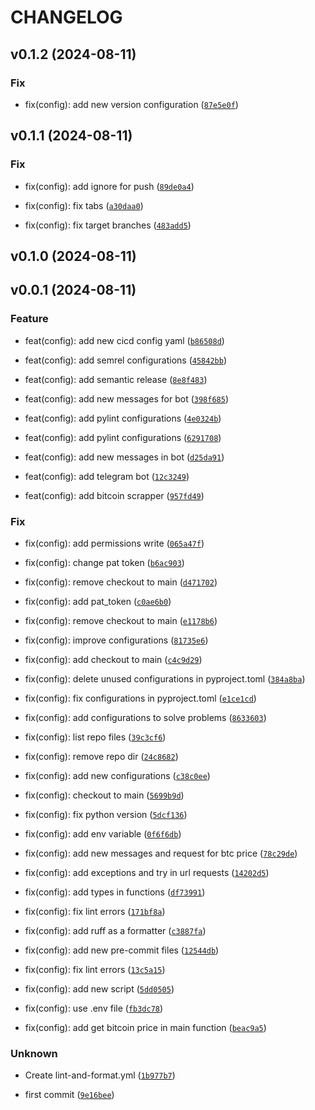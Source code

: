 # CHANGELOG



## v0.1.2 (2024-08-11)

### Fix

* fix(config): add new version configuration ([`87e5e0f`](https://github.com/vazqueztomas/pycurrencies/commit/87e5e0f4eed85b01665bc5d72bd0bd179b4194e2))


## v0.1.1 (2024-08-11)

### Fix

* fix(config): add ignore for push ([`89de0a4`](https://github.com/vazqueztomas/pycurrencies/commit/89de0a4ce1960f177f81763b1d467c686854503f))

* fix(config): fix tabs ([`a30daa0`](https://github.com/vazqueztomas/pycurrencies/commit/a30daa03e4f70d8253f6a6e401468494a84d4673))

* fix(config): fix target branches ([`483add5`](https://github.com/vazqueztomas/pycurrencies/commit/483add592910dc9047656bc1437b423ddb115090))


## v0.1.0 (2024-08-11)


## v0.0.1 (2024-08-11)

### Feature

* feat(config): add new cicd config yaml ([`b86508d`](https://github.com/vazqueztomas/pycurrencies/commit/b86508dcc10af51cf9d6d1ab1ae70e29aa577c42))

* feat(config): add semrel configurations ([`45842bb`](https://github.com/vazqueztomas/pycurrencies/commit/45842bb21ac022d486bd09fabe87d0a3c072538d))

* feat(config): add semantic release ([`8e8f483`](https://github.com/vazqueztomas/pycurrencies/commit/8e8f483e6fab0320a55b84b7520a1b9e82763028))

* feat(config): add new messages for bot ([`398f685`](https://github.com/vazqueztomas/pycurrencies/commit/398f685401897895491d54b2acb1fff364f11797))

* feat(config): add pylint configurations ([`4e0324b`](https://github.com/vazqueztomas/pycurrencies/commit/4e0324b5c7316d5036091480a78f9b7c42f80209))

* feat(config): add pylint configurations ([`6291708`](https://github.com/vazqueztomas/pycurrencies/commit/62917085ce2f511295e6231cbfd164b4a833fe68))

* feat(config): add new messages in bot ([`d25da91`](https://github.com/vazqueztomas/pycurrencies/commit/d25da91504ddc362bdb56ad80bb4eb333980b5b7))

* feat(config): add telegram bot ([`12c3249`](https://github.com/vazqueztomas/pycurrencies/commit/12c32499b1c8c83e532f93e4b34d533f871ec509))

* feat(config): add bitcoin scrapper ([`957fd49`](https://github.com/vazqueztomas/pycurrencies/commit/957fd49e73e72ced13f8b8dae6e5fe805bbb10d5))

### Fix

* fix(config): add permissions write ([`065a47f`](https://github.com/vazqueztomas/pycurrencies/commit/065a47fe7d874cc331c89dd58ff5292e94989e09))

* fix(config): change pat token ([`b6ac903`](https://github.com/vazqueztomas/pycurrencies/commit/b6ac9032f0161d94f3eb6617b4b40d06f457e193))

* fix(config): remove checkout to main ([`d471702`](https://github.com/vazqueztomas/pycurrencies/commit/d471702ef2d13a8a39a370819ef4d8b2f10509ce))

* fix(config): add pat_token ([`c0ae6b0`](https://github.com/vazqueztomas/pycurrencies/commit/c0ae6b02c88b046e42b952894c4c90e4cddc4f62))

* fix(config): remove checkout to main ([`e1178b6`](https://github.com/vazqueztomas/pycurrencies/commit/e1178b682f5e69d7a2e5284115b567cfa1455568))

* fix(config): improve configurations ([`81735e6`](https://github.com/vazqueztomas/pycurrencies/commit/81735e6345ca8c2c24a1723482199ccf5d276cf7))

* fix(config): add checkout to main ([`c4c9d29`](https://github.com/vazqueztomas/pycurrencies/commit/c4c9d2970f2e8bf1512c80fa9aff5e20cc3f9df2))

* fix(config): delete unused configurations in pyproject.toml ([`384a8ba`](https://github.com/vazqueztomas/pycurrencies/commit/384a8ba2c16b9cabbbe28a96b23affdb40802a49))

* fix(config): fix configurations in pyproject.toml ([`e1ce1cd`](https://github.com/vazqueztomas/pycurrencies/commit/e1ce1cdcebee5e635cbdd39f71f67f338d23f159))

* fix(config): add configurations to solve problems ([`8633603`](https://github.com/vazqueztomas/pycurrencies/commit/8633603a8d048c6e54cb5eb6165dff54ae156815))

* fix(config): list repo files ([`39c3cf6`](https://github.com/vazqueztomas/pycurrencies/commit/39c3cf6c8a0b46b4d0a0350c09767239ad82b071))

* fix(config): remove repo dir ([`24c8682`](https://github.com/vazqueztomas/pycurrencies/commit/24c8682417a86aceaca3b9bad6f2aaed2fc59cf9))

* fix(config): add new configurations ([`c38c0ee`](https://github.com/vazqueztomas/pycurrencies/commit/c38c0ee9db128e8b4d21d62745dfc7d810672510))

* fix(config): checkout to main ([`5699b9d`](https://github.com/vazqueztomas/pycurrencies/commit/5699b9d1b4fd603a53efb5e4482b3e136bf1be32))

* fix(config): fix python version ([`5dcf136`](https://github.com/vazqueztomas/pycurrencies/commit/5dcf136801adc9e45683953502a1fe4929aa8c3b))

* fix(config): add env variable ([`0f6f6db`](https://github.com/vazqueztomas/pycurrencies/commit/0f6f6dbe63b1bf3bf675354551290d2f833129b1))

* fix(config): add new messages and request for btc price ([`78c29de`](https://github.com/vazqueztomas/pycurrencies/commit/78c29de4d93391e0ddecf313e70b538c45825afe))

* fix(config): add exceptions and try in url requests ([`14202d5`](https://github.com/vazqueztomas/pycurrencies/commit/14202d5af0b95fd3bfa8a23bd7c25ff5ffe33176))

* fix(config): add types in functions ([`df73991`](https://github.com/vazqueztomas/pycurrencies/commit/df7399138aa14b8b186964b52934dc25db06ce02))

* fix(config): fix lint errors ([`171bf8a`](https://github.com/vazqueztomas/pycurrencies/commit/171bf8a7013335c4a689cba1d961d9ba49718711))

* fix(config): add ruff as a formatter ([`c3887fa`](https://github.com/vazqueztomas/pycurrencies/commit/c3887fa77374f886f923199e8e75e434256a23a1))

* fix(config): add new pre-commit files ([`12544db`](https://github.com/vazqueztomas/pycurrencies/commit/12544db768b151493dcf735635121e40c61408c1))

* fix(config): fix lint errors ([`13c5a15`](https://github.com/vazqueztomas/pycurrencies/commit/13c5a15feb9f26267f148f702c9fb26a63dead19))

* fix(config): add new script ([`5dd0505`](https://github.com/vazqueztomas/pycurrencies/commit/5dd050507b003de678452a4874c23b947b8cb03b))

* fix(config): use .env file ([`fb3dc78`](https://github.com/vazqueztomas/pycurrencies/commit/fb3dc78b877c7833e83eafd9958c4df5b959a9f4))

* fix(config): add get bitcoin price in main function ([`beac9a5`](https://github.com/vazqueztomas/pycurrencies/commit/beac9a5f6910fb4eeb955914fb44322e0692b595))

### Unknown

* Create lint-and-format.yml ([`1b977b7`](https://github.com/vazqueztomas/pycurrencies/commit/1b977b72566b70ec3d75cb05155a5729003adf56))

* first commit ([`9e16bee`](https://github.com/vazqueztomas/pycurrencies/commit/9e16bee626dcfa7c18bf86b5ac745efe17f39508))
